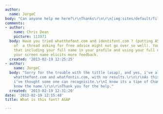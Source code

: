 ```yaml
---
author:
  name: JorgeC
body: "Can anyone help me here?\r\nThanks\r\n\r\n[img:sites/default/files/old-images/22_4051.jpg]"
comments:
- author:
    name: Chris Dean
    picture: 111971
  body: Have you tried whatthefont.com and identifont.com ? (putting ASAP in the title
    of  a thread asking for free advice might not go over so well). You may also find
    that including your full name in your profile and using your full name as for
    your screen name elicits more feedback.
  created: '2013-02-19 12:25:25'
- author:
    name: JorgeC
  body: "Sorry for the trouble with the tittle (asap), and yes, i've allready tried
    whatthefont.com and whatfontis.com, with no results.\r\n\r\nAs this is a old font,
    i've thought some one can recognisite.\r\nI know its a tipe of Chancery, but dont
    know the name.\r\n\r\nThank you for the help."
  created: '2013-02-19 12:31:20'
date: '2013-02-19 12:15:48'
title: What is this font? ASAP

---
```

